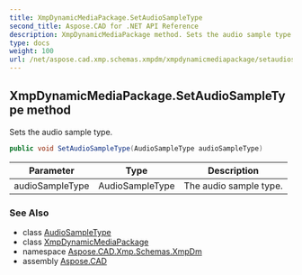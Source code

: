 ```yaml
---
title: XmpDynamicMediaPackage.SetAudioSampleType
second_title: Aspose.CAD for .NET API Reference
description: XmpDynamicMediaPackage method. Sets the audio sample type
type: docs
weight: 100
url: /net/aspose.cad.xmp.schemas.xmpdm/xmpdynamicmediapackage/setaudiosampletype/
---
```

## XmpDynamicMediaPackage.SetAudioSampleType method

Sets the audio sample type.

```csharp
public void SetAudioSampleType(AudioSampleType audioSampleType)
```

| Parameter | Type | Description |
| --- | --- | --- |
| audioSampleType | AudioSampleType | The audio sample type. |

### See Also

* class [AudioSampleType](../../audiosampletype/)
* class [XmpDynamicMediaPackage](../)
* namespace [Aspose.CAD.Xmp.Schemas.XmpDm](../../xmpdynamicmediapackage/)
* assembly [Aspose.CAD](../../../)


